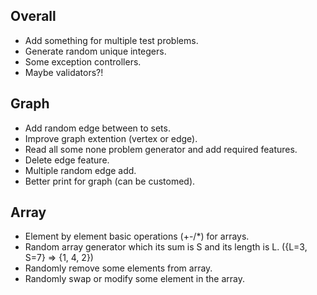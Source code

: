 ## Overall
+ Add something for multiple test problems.
+ Generate random unique integers.
+ Some exception controllers.
+ Maybe validators?!

## Graph 
+ Add random edge between to sets.
+ Improve graph extention (vertex or edge).
+ Read all some none problem generator and add required features.
+ Delete edge feature.
+ Multiple random edge add.
+ Better print for graph (can be customed).

## Array
+ Element by element basic operations (+-/*) for arrays.
+ Random array generator which its sum is S and its length is L. ({L=3, S=7} => {1, 4, 2})
+ Randomly remove some elements from array.
+ Randomly swap or modify some element in the array.
